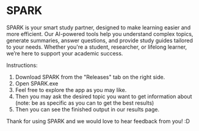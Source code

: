 # SPARK

SPARK is your smart study partner, designed to make learning easier and more efficient. Our AI-powered tools help you understand complex topics, generate summaries, answer questions, and provide study guides tailored to your needs. Whether you're a student, researcher, or lifelong learner, we’re here to support your academic success.

Instructions:
1. Download SPARK from the "Releases" tab on the right side.
2. Open SPARK.exe
3. Feel free to explore the app as you may like.
4. Then you may ask the desired topic you want to get information about (note: be as specific as you can to get the best results)
5. Then you can see the finished output in our results page.

Thank for using SPARK and we would love to hear feedback from you! :D
